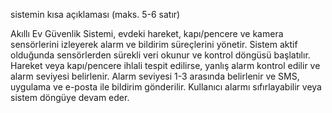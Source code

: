 

sistemin kısa açıklaması (maks. 5-6 satır)

Akıllı Ev Güvenlik Sistemi, evdeki hareket, kapı/pencere ve kamera sensörlerini izleyerek alarm ve bildirim süreçlerini yönetir.
Sistem aktif olduğunda sensörlerden sürekli veri okunur ve kontrol döngüsü başlatılır.
Hareket veya kapı/pencere ihlali tespit edilirse, yanlış alarm kontrol edilir ve alarm seviyesi belirlenir.
Alarm seviyesi 1-3 arasında belirlenir ve SMS, uygulama ve e-posta ile bildirim gönderilir.
Kullanıcı alarmı sıfırlayabilir veya sistem döngüye devam eder.

